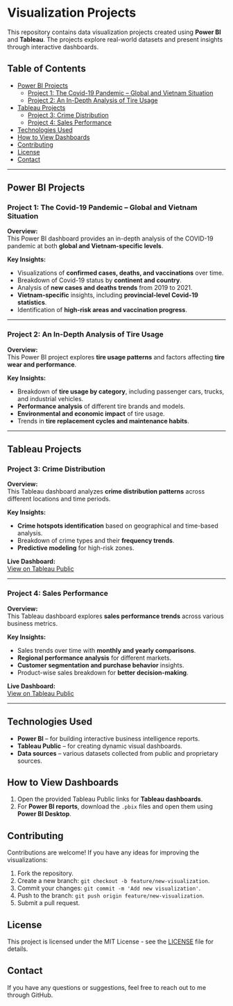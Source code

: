 # Visualization Projects

This repository contains data visualization projects created using **Power BI** and **Tableau**. The projects explore real-world datasets and present insights through interactive dashboards.  

## Table of Contents
- [Power BI Projects](#power-bi-projects)
  - [Project 1: The Covid-19 Pandemic – Global and Vietnam Situation](#project-1-the-covid-19-pandemic--global-and-vietnam-situation)
  - [Project 2: An In-Depth Analysis of Tire Usage](#project-2-an-in-depth-analysis-of-tire-usage)
- [Tableau Projects](#tableau-projects)
  - [Project 3: Crime Distribution](#project-3-crime-distribution)
  - [Project 4: Sales Performance](#project-4-sales-performance)
- [Technologies Used](#technologies-used)
- [How to View Dashboards](#how-to-view-dashboards)
- [Contributing](#contributing)
- [License](#license)
- [Contact](#contact)

---

## Power BI Projects

### Project 1: The Covid-19 Pandemic – Global and Vietnam Situation  
**Overview:**  
This Power BI dashboard provides an in-depth analysis of the COVID-19 pandemic at both **global and Vietnam-specific levels**.  

**Key Insights:**  
- Visualizations of **confirmed cases, deaths, and vaccinations** over time.  
- Breakdown of Covid-19 status by **continent and country**.  
- Analysis of **new cases and deaths trends** from 2019 to 2021.  
- **Vietnam-specific** insights, including **provincial-level Covid-19 statistics**.  
- Identification of **high-risk areas and vaccination progress**.  

---

### Project 2: An In-Depth Analysis of Tire Usage  
**Overview:**  
This Power BI project explores **tire usage patterns** and factors affecting **tire wear and performance**.  

**Key Insights:**  
- Breakdown of **tire usage by category**, including passenger cars, trucks, and industrial vehicles.  
- **Performance analysis** of different tire brands and models.  
- **Environmental and economic impact** of tire usage.  
- Trends in **tire replacement cycles and maintenance habits**.  

---

## Tableau Projects  

### Project 3: Crime Distribution  
**Overview:**  
This Tableau dashboard analyzes **crime distribution patterns** across different locations and time periods.  

**Key Insights:**  
- **Crime hotspots identification** based on geographical and time-based analysis.  
- Breakdown of crime types and their **frequency trends**.  
- **Predictive modeling** for high-risk zones.  

**Live Dashboard:**  
[View on Tableau Public](https://public.tableau.com/app/profile/thi.hoang.nhu.ho/vizzes)  

---

### Project 4: Sales Performance  
**Overview:**  
This Tableau dashboard explores **sales performance trends** across various business metrics.  

**Key Insights:**  
- Sales trends over time with **monthly and yearly comparisons**.  
- **Regional performance analysis** for different markets.  
- **Customer segmentation and purchase behavior** insights.  
- Product-wise sales breakdown for **better decision-making**.  

**Live Dashboard:**  
[View on Tableau Public](https://public.tableau.com/app/profile/thi.hoang.nhu.ho/vizzes)  

---

## Technologies Used
- **Power BI** – for building interactive business intelligence reports.  
- **Tableau Public** – for creating dynamic visual dashboards.  
- **Data sources** – various datasets collected from public and proprietary sources.  

## How to View Dashboards
1. Open the provided Tableau Public links for **Tableau dashboards**.  
2. For **Power BI reports**, download the `.pbix` files and open them using **Power BI Desktop**.  

## Contributing
Contributions are welcome! If you have any ideas for improving the visualizations:  
1. Fork the repository.  
2. Create a new branch: `git checkout -b feature/new-visualization`.  
3. Commit your changes: `git commit -m 'Add new visualization'`.  
4. Push to the branch: `git push origin feature/new-visualization`.  
5. Submit a pull request.  

## License
This project is licensed under the MIT License - see the [LICENSE](LICENSE) file for details.  

## Contact
If you have any questions or suggestions, feel free to reach out to me through GitHub.  

